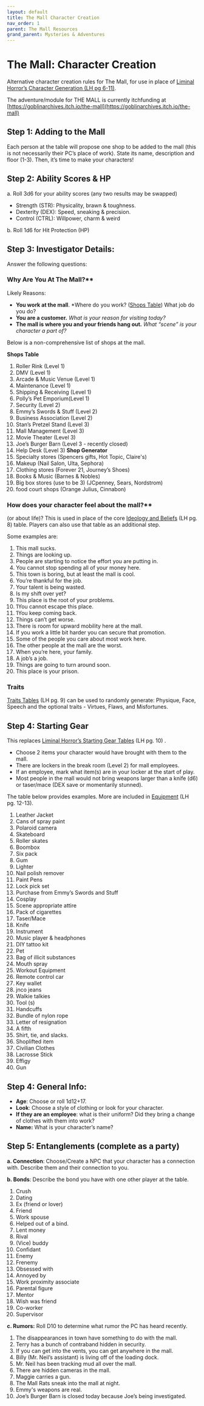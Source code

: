 ```yaml
---
layout: default
title: The Mall Character Creation
nav_order: 1
parent: The Mall Resources
grand_parent: Mysteries & Adventures
---
```


# The Mall: Character Creation
Alternative character creation rules for The Mall, for use in place of [Liminal Horror’s Character Generation (LH pg 6-11)](https://goblinarchives.github.io/LiminalHorror/Liminal%20Horror%20System/Character%20Creation/).

The adventure/module for THE MALL is currently itchfunding at [https://goblinarchives.itch.io/the-mall](https://goblinarchives.itch.io/the-mall)

## Step 1: Adding to the Mall
Each person at the table will propose one shop to be added to the mall (this is not necessarily their PC’s place of work). State its name, description and floor (1-3). Then, it’s time to make your characters!

## Step 2: Ability Scores & HP

a. Roll 3d6 for your ability scores (any two results may be swapped)

   * Strength (STR): Physicality, brawn & toughness.
   * Dexterity (DEX): Speed, sneaking & precision.
   * Control (CTRL): Willpower, charm & weird

b. Roll 1d6 for Hit Protection (HP)

## Step 3: Investigator Details:
Answer the following questions:

### Why Are You At The Mall?**
Likely Reasons:

   * **You work at the mall**.  *Where do you work?  ([Shops Table](#shops-table)) What job do you do?
   * **You are a customer.** *What is your reason for visiting today?*
   * **The mall is where you and your friends hang out.**  *What “scene” is your character a part of?*

Below is a non-comprehensive list of shops at the mall.

**Shops Table**
   1. Roller Rink  (Level 1)
   2. DMV (Level 1)
   3. Arcade & Music Venue (Level 1)
   4. Maintenance (Level 1)
   5. Shipping & Receiving (Level 1)
   6. Polly’s Pet Emporium(Level 1)
   7. Security (Level 2)
   8. Emmy’s Swords & Stuff (Level 2)
   9. Business Association (Level 2)
   10. Stan’s Pretzel Stand (Level 3)
   11. Mall Management (Level 3)
   12. Movie Theater (Level 3)
   13. Joe’s Burger Barn (Level 3 - recently closed)
   14. Help Desk (Level 3)
**Shop Generator**
   15. Specialty stores (Spencers gifts, Hot Topic, Claire's)
   16. Makeup (Nail Salon, Ulta, Sephora)
   17. Clothing stores (Forever 21, Journey’s Shoes)
   18. Books & Music (Barnes & Nobles)
   19. Big box stores (use to be 3) (JCpenney, Sears, Nordstrom)
   20. food court shops (Orange Julius, Cinnabon)

### How does your character feel about the mall?**
(or about life)? This is used in place of the core [Ideology and Beliefs](https://goblinarchives.github.io/LiminalHorror/Liminal%20Horror%20System/Character%20Creation/Getting%20To%20Know%20Your%20Character/) (LH pg. 8) table. Players can also use that table as an additional step.

Some examples are:

   1. This mall sucks.
   2. Things are looking up.
   3. People are starting to notice the effort you are putting in.
   4. You cannot stop spending all of your money here.
   5. This town is boring, but at least the mall is cool.
   6. You’re thankful for the job.
   7. Your talent is being wasted.
   8. Is my shift over yet?
   9. This place is the root of your problems.
   10. 1You cannot escape this place.
   11. 1You keep coming back.
   12. Things can’t get worse.
   13. There is room for upward mobility here at the mall.
   14. If you work a little bit harder you can secure that promotion.
   15. Some of the people you care about most work here.
   16. The other people at the mall are the worst.
   17. When you’re here, your family.
   18. A job’s a job.
   19. Things are going to turn around soon.
   20. This place is your prison.

### Traits
[Traits Tables](https://goblinarchives.github.io/LiminalHorror/Liminal%20Horror%20System/Character%20Creation/Character%20Traits/) (LH pg. 9) can be used to randomly generate: Physique, Face, Speech and the optional traits - Virtues, Flaws, and Misfortunes.

## Step 4: Starting Gear

This replaces [Liminal Horror’s Starting Gear Tables](https://goblinarchives.github.io/LiminalHorror/Liminal%20Horror%20System/Character%20Creation/Starting%20Gear/) (LH pg. 10) .

   * Choose 2 items your character would have brought with them to the mall.
   * There are lockers in the break room (Level 2) for mall employees.
   * If an employee, mark what item(s) are in your locker at the start of play.
   * Most people in the mall would not bring weapons larger than a knife (d6) or taser/mace (DEX save or momentarily stunned).

The table below provides examples. More are included in [Equipment](https://goblinarchives.github.io/LiminalHorror/Liminal%20Horror%20System/Equipment%20List/) (LH pg. 12-13).

1. Leather Jacket
2. Cans of spray paint
3. Polaroid camera
4. Skateboard
5. Roller skates
6. Boombox
7. Six pack
8. Gum
9. Lighter
10. Nail polish remover
11. Paint Pens
12. Lock pick set
13. Purchase from Emmy’s Swords and Stuff
14. Cosplay
15. Scene appropriate attire
16. Pack of cigarettes
17. Taser/Mace
18. Knife
19. Instrument
20.  Music player & headphones
21. DIY tattoo kit
22. Pet
23. Bag of illicit substances
24. Mouth spray
25. Workout Equipment
26. Remote control car
27. Key wallet
28. jnco jeans
29. Walkie talkies
30. Tool (s)
31. Handcuffs
32. Bundle of nylon    rope
33. Letter of resignation
34. A fifth
35. Shirt, tie, and slacks.
36. Shoplifted item
37. Civilian Clothes
38.  Lacrosse Stick
39. Effigy
40. Gun

## Step 4: General Info:

* **Age**: Choose or roll 1d12+17.
* **Look**: Choose a style of clothing or look for your character.
*   **If they are an employee**: what is their uniform? Did they bring a change of clothes with them into work?
* **Name:** What is your character’s name?

## Step 5: Entanglements (complete as a party)

**a. Connection**: Choose/Create a NPC that your character has a connection with. Describe them and their connection to you.

**b. Bonds**: Describe the bond you have with one other player at the table.

   1. Crush
   2. Dating
   3. Ex (friend or lover)
   4. Friend
   5. Work spouse
   6. Helped out of a bind.
   7. Lent money
   8. Rival
   9. (Vice) buddy
   10. Confidant
   11. Enemy
   12. Frenemy
   13. Obsessed with
   14. Annoyed by
   15. Work proximity associate
   16. Parental figure
   17. Mentor
   18. Wish was friend
   19. Co-worker
   20. Supervisor

**c. Rumors:** Roll D10 to determine what rumor the PC has heard recently.
1. The disappearances in town have something to do with the mall.
2. Terry has a bunch of contraband hidden in security.
3. If you can get into the vents, you can get anywhere in the mall.
4. Billy (Mr. Neil’s assistant) is living off of the loading dock.
5. Mr. Neil has been tracking mud all over the mall.
6. There are hidden cameras in the mall.
7. Maggie carries a gun.
8. The Mall Rats sneak into the mall at night.
9. Emmy's weapons are real.
10. Joe’s Burger Barn is closed today because Joe’s being investigated.

